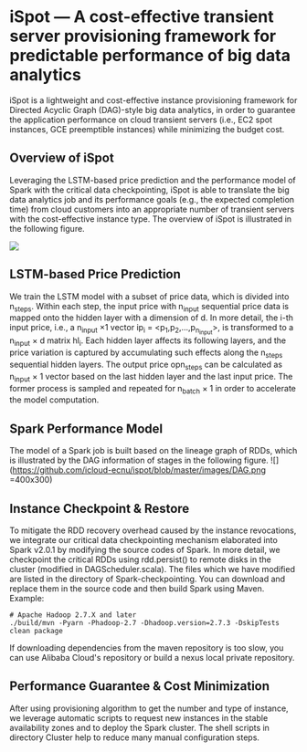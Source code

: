 # iSpot — A cost-effective transient server provisioning framework for predictable performance of big data analytics

iSpot is a lightweight and cost-effective instance provisioning framework for Directed Acyclic Graph (DAG)-style big data analytics, in order to guarantee the application performance on cloud transient servers (i.e., EC2 spot instances, GCE preemptible instances) while minimizing the budget cost. 

## Overview of iSpot
Leveraging the LSTM-based price prediction and the performance model of Spark with the critical data checkpointing, iSpot is able to translate the big data analytics job and its performance goals (e.g., the expected completion time) from cloud customers into an appropriate number of transient servers with the cost-effective instance type. The overview of iSpot is illustrated in the following figure.

![](https://github.com/icloud-ecnu/ispot/blob/master/images/architecture.png) 

## LSTM-based Price Prediction
We train the LSTM model with a subset of price data, which is divided into n<sub>steps</sub>. Within each step, the input price with n<sub>input</sub> sequential price data is mapped onto the hidden layer with a dimension of d. In more detail, the i-th input price, i.e., a n<sub>input</sub> &times;1 vector ip<sub>i</sub> = <p<sub>1</sub>,p<sub>2</sub>,...,p<sub>n<sub>input</sub></sub>>, is transformed to a n<sub>input</sub> &times; d matrix hl<sub>i</sub>. Each hidden layer affects its following layers, and the price variation is captured by accumulating such effects along the n<sub>steps</sub> sequential hidden layers. The output price opn<sub>steps</sub> can be calculated as n<sub>input</sub> &times; 1 vector based on the last hidden layer and the last input price. The former process is sampled and repeated for n<sub>batch</sub> &times; 1 in order to accelerate the model computation.

## Spark Performance Model
The model of a Spark job is built based on the lineage graph of RDDs, which is illustrated by the DAG information of stages in the following figure.
![](https://github.com/icloud-ecnu/ispot/blob/master/images/DAG.png =400x300) 

## Instance Checkpoint & Restore
To mitigate the RDD recovery overhead caused by the instance revocations, we integrate
our critical data checkpointing mechanism elaborated into Spark v2.0.1 by modifying the source codes of Spark. In more detail, we checkpoint the critical RDDs using rdd.persist() to remote disks in the cluster (modified in DAGScheduler.scala). The files which we have modified are listed in the directory of Spark-checkpointing. You can download and replace them in the source code and then build Spark using Maven. Example:

```
# Apache Hadoop 2.7.X and later
./build/mvn -Pyarn -Phadoop-2.7 -Dhadoop.version=2.7.3 -DskipTests clean package
```
If downloading dependencies from the maven repository is too slow, you can use Alibaba Cloud's repository or build a nexus local private repository.

## Performance Guarantee & Cost Minimization
After using provisioning algorithm to get the number and type of instance, we leverage automatic scripts to request new instances in the stable availability zones and to deploy the Spark cluster. The shell scripts in directory Cluster help to reduce many manual configuration steps.


